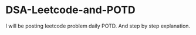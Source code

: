 # DSA-Leetcode-and-POTD
I will be posting leetcode problem daily POTD.
And step by step explanation.




